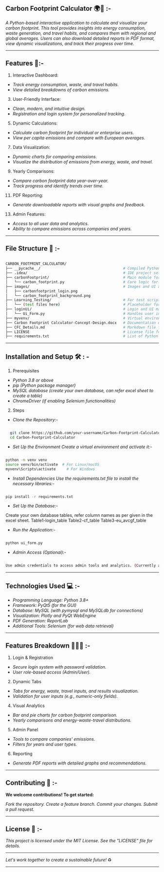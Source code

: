 ## Carbon Footprint Calculator 🌍🌱 :-

*A Python-based interactive application to calculate and visualize your carbon footprint. This tool provides insights into energy consumption, waste generation, and travel habits, and compares them with regional and global averages. Users can also download detailed reports in PDF format, view dynamic visualizations, and track their progress over time.*


----------------------------------------------------------------------------------------------------------------------------

## Features 🌟:- 

1. Interactive Dashboard:
   
- *Track energy consumption, waste, and travel habits.*
- *View detailed breakdowns of carbon emissions.*

3. User-Friendly Interface:
   
- *Clean, modern, and intuitive design.*
- *Registration and login system for personalized tracking.*

5. Dynamic Calculations:
   
- *Calculate carbon footprint for individual or enterprise users.*
- *View per capita emissions and compare with European averages.*

7. Data Visualization:
   
- *Dynamic charts for comparing emissions.*
- *Visualize the distribution of emissions from energy, waste, and travel.*

9. Yearly Comparisons:
    
- *Compare carbon footprint data year-over-year.*
- *Track progress and identify trends over time.*

11. PDF Reporting:
    
- *Generate downloadable reports with visual graphs and feedback.*

13. Admin Features:
    
- *Access to all user data and analytics.*
- *Ability to compare emissions across companies and years.*

  

----------------------------------------------------------------------------------------------------------------------------

## File Structure 📁 :- 

```bash

CARBON_FOOTPRINT_CALCULATOR/
├── __pycache__/                                      # Compiled Python bytecode
├── .idea/                                            # IDE project settings (if using PyCharm or similar)
├── carbonFootprint/                                  # Main module for carbon footprint calculations
│   └── carbon_footprint.py                           # Core logic for calculations and backend processes
├── images/                                           # Images and UI assets
│   ├── carbonfootprint_login.png
│   └── carbon_footprint_background.png
├── Learning_Testing/                                 # For test scripts or learning modules
│   └── (test files here)                             # Placeholder for testing resources
├── loginUi/                                          # Login and UI management
│   └── Ui_Form.py                                    # Handles user interface logic for login/registration
├── myvenv/                                           # Virtual environment for project dependencies
├── Carbon Footprint Calculator-Concept-Design.docx   # Documentation or design notes
├── CFC_Details.md                                    # Markdown file for additional project details
├── LICENSE                                           # License file for the project
├── requirements.txt                                  # List of Python dependencies


```


-----------------------------------------------------------------------------------------------------------------------------

## Installation and Setup 🛠️ : -

1. Prerequisites
   
- *Python 3.8 or above*
- *pip (Python package manager)*
- *MySQL database (create your own database, can refer excel sheet to create a table)*
- *ChromeDriver (if enabling Selenium functionalities)*

2. Steps

- *Clone the Repository:-*

```bash

  git clone https://github.com/your-username/Carbon-Footprint-Calculator.git
  cd Carbon-Footprint-Calculator

```

- *Set Up the Environment Create a virtual environment and activate it:-*

```bash

python -m venv venv
source venv/bin/activate  # For Linux/macOS
myvenv\Scripts\activate     # For Windows

```

- *Install Dependencies Use the requirements.txt file to install the necessary libraries:-*

```bash

pip install -r requirements.txt

```

- *Set Up the Database:-*

Create your own database tables, refer column names as per given in the excel sheet. 
Table1-login_table
Table2-cf_table
Table3-eu_avcgf_table 


- *Run the Application:-*

```bash

python ui_form.py

```

- *Admin Access (Optional):-*

```bash

Use admin credentials to access admin tools and analytics. (Currently admin access is restricted to single user_admin) 
```


----------------------------------------------------------------------------------------------------------------------------

## Technologies Used 💻 :-

- *Programming Language: Python 3.8+*
- *Framework: PyQt5 (for the GUI)*
- *Database: MySQL (with pymysql and MySQLdb for connections)*
- *Visualization: Plotly and PyQt WebEngine*
- *PDF Generation: ReportLab*
- *Additional Tools: Selenium (for web data retrieval)*
  

----------------------------------------------------------------------------------------------------------------------------

## Features Breakdown 🚶‍♂️💡 :- 

1. Login & Registration
   
- *Secure login system with password validation.*
- *User role-based access (Admin/User).*

2. Dynamic Tabs

- *Tabs for energy, waste, travel inputs, and results visualization.*
- *Validation for user inputs (e.g., numeric-only fields).*
  
4. Visual Analytics

- *Bar and pie charts for carbon footprint comparison.*
- *Yearly comparisons and energy-waste-travel distributions.*
  
5. Admin Panel

- *Tools to compare companies' emissions.*
- *Filters for years and user types.*

6. Reporting

- *Generate PDF reports with detailed graphs and recommendations.*
  

----------------------------------------------------------------------------------------------------------------------------

## Contributing 🤝 :- 

**We welcome contributions! To get started:**

*Fork the repository.*
*Create a feature branch.*
*Commit your changes.*
*Submit a pull request.*

----------------------------------------------------------------------------------------------------------------------------

## License 📄 :-

*This project is licensed under the MIT License. See the "LICENSE" file for details.*

----------------------------------------------------------------------------------------------------------------------------

*Let's work together to create a sustainable future!* ♻️ 

----------------------------------------------------------------------------------------------------------------------------

